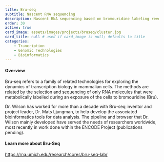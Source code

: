 ```yaml
---
title: Bru-seq
subtitle: Nascent RNA sequencing
description: Nascent RNA sequencing based on bromouridine labeling reveals cellular transcription dynamics, in collaboration with Dr. Mats Ljungman
order: 30
active: true
card_image: assets/images/projects/bruseq/cluster.jpg 
card_title: null # used if card_image is null; defaults to title
categories: 
    - Trancription
    - Genomic Technologies
    - Bioinformatics
---
```


#### Overview

Bru-seq refers to a family of related technologies for exploring the dynamics of transcription biology in mammalian cells. The methods are related by the selection and sequencing of only RNA molecules that were metabolically labelled during an exposure of the cells to bromouridine (Bru). 

Dr. Wilson has worked for more than a decade with Bru-seq inventor and project leader, Dr. Mats Ljungman, to help develop the associated bioinformatics tools for data analysis. The pipeline and browser that Dr. Wilson mainly developed have served the needs of researchers worldwide, most recently in work done within the ENCODE Project (publications pending).

#### Learn more about Bru-Seq

<https://rna.umich.edu/research/cores/bru-seq-lab/>
